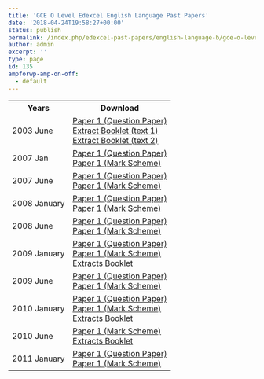```yaml
---
title: 'GCE O Level Edexcel English Language Past Papers'
date: '2018-04-24T19:58:27+00:00'
status: publish
permalink: /index.php/edexcel-past-papers/english-language-b/gce-o-level
author: admin
excerpt: ''
type: page
id: 135
ampforwp-amp-on-off:
  - default
---
```


<table class="table" style="width: 100%;">
<tbody>
<tr>
<th>Years</th>
<th>Download</th>
</tr>
<tr>
<td>2003 June</td>
<td>
    <a href="https://www.dropbox.com/s/4rhz250y3mw6dbt/EngLanguage7171_May03_pastpaper.pdf?dl=1">Paper 1 (Question Paper)</a><br />
    <a href="https://www.dropbox.com/s/jeqjnumjrqeqowm/EngLanguage7171_May03_text1.pdf?dl=1">Extract Booklet (text 1)</a><br />
    <a href="https://www.dropbox.com/s/v8ig5h8rgzdzhjj/EngLanguage7171_May03_text2.pdf?dl=1">Extract Booklet (text 2)</a></td>
</tr>
<tr>
<td>2007 Jan</td>
<td>
    <a href="https://www.dropbox.com/s/tun6c7xno1dnpd6/7161_01_que_20070110.pdf?dl=1">Paper 1 (Question Paper)</a><br />
    <a href="https://www.dropbox.com/s/kgfmv4cnbkmi39m/7161_GCE_O_Level_English_Language_msc_20070803%5B1%5D.pdf?dl=1">Paper 1 (Mark Scheme)</a></td>
</tr>
<tr>
<td>2007 June</td>
<td>
    <a href="https://www.dropbox.com/s/umarxanyk2vhdvh/7161_01_que_20070508.pdf?dl=1">Paper 1 (Question Paper)</a><br />
    <a href="https://www.dropbox.com/s/dfyq3mxqr397dzk/7161_01_rms_20070822.pdf?dl=1">Paper 1 (Mark Scheme)</a></td>
</tr>
<tr>
<td>2008 January</td>
<td>
    <a href="https://www.dropbox.com/s/9420nfute56yxfp/7161_01_que_20080109.pdf?dl=1">Paper 1 (Question Paper)</a><br />
    <a href="https://www.dropbox.com/s/hlwa5k6bq3boi2d/7161_01_rms_20080306.pdf?dl=1">Paper 1 (Mark Scheme)</a></td>
</tr>
<tr>
<td>2008 June</td>
<td>
    <a href="https://www.dropbox.com/s/hkajwx8sxvcz1qc/7161-EnglishLanguage.pdf?dl=1">Paper 1 (Question Paper)</a><br />
    <a href="https://www.dropbox.com/s/um6czkwb25ef4vn/7161_01_O_Level_English_Language_msc_20080807.pdf?dl=1">Paper 1 (Mark Scheme)</a></td>
</tr>
<tr>
<td>2009 January</td>
<td>
    <a href="https://www.dropbox.com/s/eapwzsyj5usfab4/2009%20Jan.pdf?dl=1">Paper 1 (Question Paper)</a><br />
    <a href="https://www.dropbox.com/s/ptrkr4kyentj4p6/7161_01_rms_20090312.pdf?dl=1">Paper 1 (Mark Scheme)</a><br />
    <a href="https://www.dropbox.com/s/j3bsf23injajt5v/January-2009-7161-insert.pdf?dl=1">Extracts Booklet</a></td>
</tr>
<tr>
<td>2009 June</td>
<td>
    <a href="https://www.dropbox.com/s/9hzgxmjz6js4ilx/June%202009%20p%201%207161_01_que_20090508.pdf?dl=1">Paper 1 (Question Paper)</a><br />
    <a href="https://www.dropbox.com/s/vrsocrbi1c9kpe7/june%202009%20p%201%207161_01_OLevel_English%20Lang_msc_NO%20CODE.pdf?dl=1">Paper 1 (Mark Scheme)</a></td>
</tr>
<tr>
<td>2010 January</td>
<td>
    <a href="https://www.dropbox.com/s/5xe739p8k2z9bdf/7161_01_que_20100108.pdf?dl=1">Paper 1 (Question Paper)</a><br />
    <a href="https://www.dropbox.com/s/n00pj006rafyprt/7161_01_msc_20100218.pdf?dl=1">Paper 1 (Mark Scheme)</a><br />
    <a href="https://www.dropbox.com/s/r64efra017yq6v9/January-2010-7161-insert.pdf?dl=1">Extracts Booklet</a></td>
</tr>
<tr>
<td>2010 June</td>
<td>
    <a href="https://www.dropbox.com/s/jxxha1wduh7s371/7161_01_msc_20100716.pdf?dl=1">Paper 1 (Mark Scheme)</a><br />
    <a href="https://www.dropbox.com/s/45nf28ct1sc3iu9/June-2010-7161-insert.pdf?dl=1">Extracts Booklet</a></td>
</tr>
<tr>
<td>2011 January</td>
<td>
    <a href="https://www.dropbox.com/s/seo1u0cydz4qwu8/7161_01_que_20110107.pdf?dl=1">Paper 1 (Question Paper)</a><br />
    <a href="https://www.dropbox.com/s/fryt8lxmsamd1l1/7161_01_rms_20110309.pdf?dl=1">Paper 1 (Mark Scheme)</a></td>
</tr>
</tbody>
</table>
